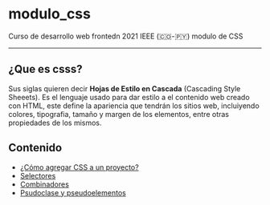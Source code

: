 # modulo_css
Curso de desarrollo web frontedn 2021 IEEE (🇨🇴-🇵🇾) modulo de CSS
________________________________________________________________

## ¿Que es csss?

Sus siglas quieren decir **Hojas de Estilo en Cascada** (Cascading Style Sheeets). Es el lenguaje usado para dar estilo a el contenido web creado con HTML, este define la apariencia que tendrán los sitios web, incluiyendo colores, tipografia, tamaño y margen de los elementos, entre otras propiedades de los mismos.

## Contenido
* [¿Cómo agregar CSS a un proyecto?](/como_agregar_css/)
* [Selectores](/selectores/)
* [Combinadores](/combinadores/)
* [Psudoclase y pseudoelementos](/pseudos/)
